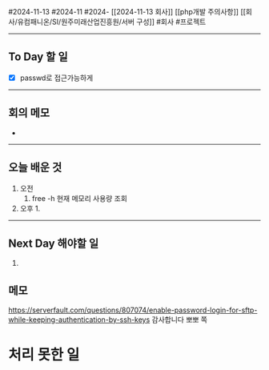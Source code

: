 #2024-11-13 #2024-11 #2024- [[2024-11-13 회사]] [[php개발 주의사항]] [[회사/유컴패니온/SI/원주미래산업진흥원/서버 구성]]
#회사 #프로젝트

---
## To Day 할 일
- [x] passwd로 접근가능하게
---
## 회의 메모
- 
---
## 오늘 배운 것
1. 오전
    1. free -h 현재 메모리 사용량 조회
2. 오후
    1. 
---
## Next Day 해야할 일
1. 


## 메모

https://serverfault.com/questions/807074/enable-password-login-for-sftp-while-keeping-authentication-by-ssh-keys 감사합니다 뽀뽀 쪽
# 처리 못한 일